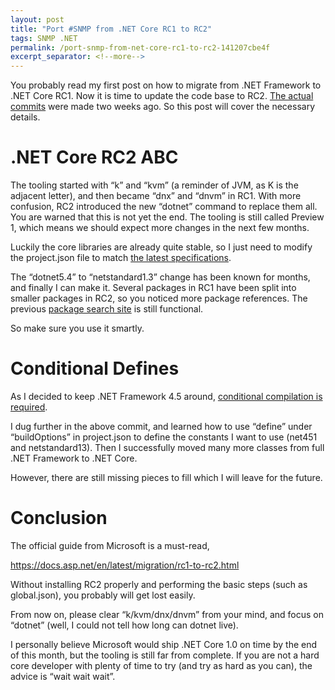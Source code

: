 ```yaml
---
layout: post
title: "Port #SNMP from .NET Core RC1 to RC2"
tags: SNMP .NET
permalink: /port-snmp-from-net-core-rc1-to-rc2-141207cbe4f
excerpt_separator: <!--more-->
---
```

You probably read my first post on how to migrate from .NET Framework to .NET Core RC1. Now it is time to update the code base to RC2. [The actual commits](https://github.com/lextudio/sharpsnmplib/commits/netcore5) were made two weeks ago. So this post will cover the necessary details.
<!--more-->

# .NET Core RC2 ABC
The tooling started with “k” and “kvm” (a reminder of JVM, as K is the adjacent letter), and then became “dnx” and “dnvm” in RC1. With more confusion, RC2 introduced the new “dotnet” command to replace them all. You are warned that this is not yet the end. The tooling is still called Preview 1, which means we should expect more changes in the next few months.

Luckily the core libraries are already quite stable, so I just need to modify the project.json file to match [the latest specifications](https://github.com/lextudio/sharpsnmplib/commit/36017c8112ab3665303fcb20b66c27b2032c9257).

The “dotnet5.4” to “netstandard1.3” change has been known for months, and finally I can make it. Several packages in RC1 have been split into smaller packages in RC2, so you noticed more package references. The previous [package search site](http://packagesearch.azurewebsites.net/) is still functional.

So make sure you use it smartly.

# Conditional Defines

As I decided to keep .NET Framework 4.5 around, [conditional compilation is required](https://github.com/lextudio/sharpsnmplib/commit/dd7bf11af1a959ffb5576e7fb432b11a8d3d60a3).

I dug further in the above commit, and learned how to use “define” under “buildOptions” in project.json to define the constants I want to use (net451 and netstandard13). Then I successfully moved many more classes from full .NET Framework to .NET Core.

However, there are still missing pieces to fill which I will leave for the future.

# Conclusion

The official guide from Microsoft is a must-read,

https://docs.asp.net/en/latest/migration/rc1-to-rc2.html

Without installing RC2 properly and performing the basic steps (such as global.json), you probably will get lost easily.

From now on, please clear “k/kvm/dnx/dnvm” from your mind, and focus on “dotnet” (well, I could not tell how long can dotnet live).

I personally believe Microsoft would ship .NET Core 1.0 on time by the end of this month, but the tooling is still far from complete. If you are not a hard core developer with plenty of time to try (and try as hard as you can), the advice is “wait wait wait”.
